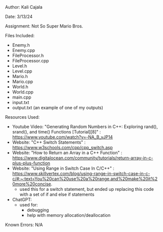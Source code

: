 Author: Kali Cajala

Date: 3/13/24

Assignment: Not So Super Mario Bros.

Files Included:
- Enemy.h
- Enemy.cpp
- FileProcessor.h
- FileProcessor.cpp
- Level.h
- Level.cpp
- Mario.h
- Mario.cpp
- World.h
- World.cpp
- main.cpp
- input.txt
- output.txt (an example of one of my outputs)

Resources Used:
- Youtube Video: "Generating Random Numbers in C++: Exploring rand(), srand(), and time() Functions [Tutorial][8]" :
    https://www.youtube.com/watch?v=-NA_B_vJP14
- Website: "C++ Switch Statements" :
    https://www.w3schools.com/cpp/cpp_switch.asp
- Website: "How to Return an Array in a C++ Function" :
    https://www.digitalocean.com/community/tutorials/return-array-in-c-plus-plus-function
- Website: "Using Range in Switch Case In C/C++" :
    https://www.skillvertex.com/blog/using-range-in-switch-case-in-c-c/#:~:text=You%20can%20use%20a%20range,and%20make%20it%20more%20concise.
    - used this for a switch statement, but ended up replacing this code with a set of if and else if statements
- ChatGPT:
    - used for:
        - debugging
        - help with memory allocation/deallocation

Known Errors: N/A

